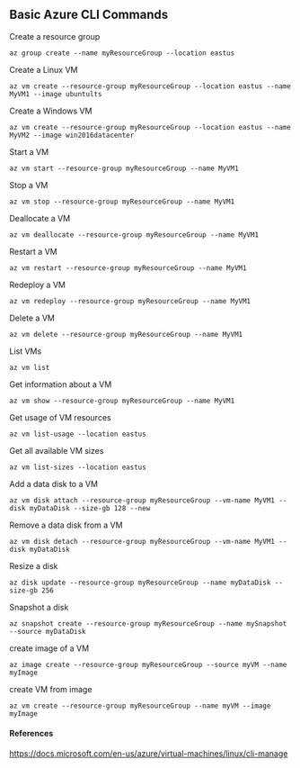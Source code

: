 ## Basic Azure CLI Commands

Create a resource group
```
az group create --name myResourceGroup --location eastus
```

Create a Linux VM
```
az vm create --resource-group myResourceGroup --location eastus --name MyVM1 --image ubuntults
```

Create a Windows VM
```
az vm create --resource-group myResourceGroup --location eastus --name MyVM2 --image win2016datacenter
```

Start a VM
```
az vm start --resource-group myResourceGroup --name MyVM1
```

Stop a VM
```
az vm stop --resource-group myResourceGroup --name MyVM1
```

Deallocate a VM
```
az vm deallocate --resource-group myResourceGroup --name MyVM1
```

Restart a VM
```
az vm restart --resource-group myResourceGroup --name MyVM1
```

Redeploy a VM
```
az vm redeploy --resource-group myResourceGroup --name MyVM1
```

Delete a VM
```
az vm delete --resource-group myResourceGroup --name MyVM1
```

List VMs
```
az vm list
```

Get information about a VM
```
az vm show --resource-group myResourceGroup --name MyVM1
```

Get usage of VM resources
```
az vm list-usage --location eastus
```

Get all available VM sizes
```
az vm list-sizes --location eastus
```

Add a data disk to a VM
```
az vm disk attach --resource-group myResourceGroup --vm-name MyVM1 --disk myDataDisk --size-gb 128 --new
```

Remove a data disk from a VM
```
az vm disk detach --resource-group myResourceGroup --vm-name MyVM1 --disk myDataDisk
```

Resize a disk
```
az disk update --resource-group myResourceGroup --name myDataDisk --size-gb 256
```

Snapshot a disk
```
az snapshot create --resource-group myResourceGroup --name mySnapshot  --source myDataDisk
```

create image of a VM
```
az image create --resource-group myResourceGroup --source myVM --name myImage
```

create VM from image
```
az vm create --resource-group myResourceGroup --name myVM --image myImage
```



#### References
https://docs.microsoft.com/en-us/azure/virtual-machines/linux/cli-manage
